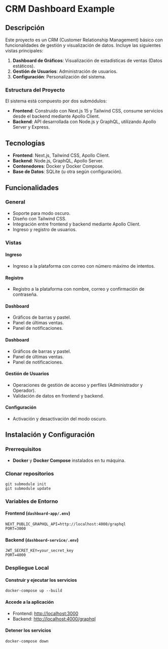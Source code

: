 # CRM Dashboard Example

## Descripción

Este proyecto es un CRM (Customer Relationship Management) básico con funcionalidades de gestión y visualización de datos. Incluye las siguientes vistas principales:

1. **Dashboard de Gráficos**: Visualización de estadísticas de ventas (Datos estáticos).
2. **Gestión de Usuarios**: Administración de usuarios.
3. **Configuración**: Personalización del sistema.

### Estructura del Proyecto
El sistema está compuesto por dos submódulos:
- **Frontend**: Construido con Next.js 15 y Tailwind CSS, consume servicios desde el backend mediante Apollo Client.
- **Backend**: API desarrollada con Node.js y GraphQL, utilizando Apollo Server y Express.

## Tecnologías

- **Frontend**: Next.js, Tailwind CSS, Apollo Client.
- **Backend**: Node.js, GraphQL, Apollo Server.
- **Contenedores**: Docker y Docker Compose.
- **Base de Datos**: SQLite (u otra según configuración).

## Funcionalidades

### General
- Soporte para modo oscuro.
- Diseño con Tailwind CSS.
- Integración entre frontend y backend mediante Apollo Client.
- Ingreso y registro de usuarios.
  
### Vistas

#### Ingreso
- Ingreso a la plataforma con correo con número máximo de intentos.

#### Registro
- Registro a la plataforma con nombre, correo y confirmación de contraseña.
    
#### Dashboard
- Gráficos de barras y pastel.
- Panel de últimas ventas.
- Panel de notificaciones.

#### Dashboard
- Gráficos de barras y pastel.
- Panel de últimas ventas.
- Panel de notificaciones.

#### Gestión de Usuarios
- Operaciones de gestión de acceso y perfiles (Administrador y Operador).
- Validación de datos en frontend y backend.

#### Configuración
- Activación y desactivación del modo oscuro.

## Instalación y Configuración

### Prerrequisitos
- **Docker** y **Docker Compose** instalados en tu máquina.

### Clonar repositorios
```
git submodule init
git submodule update
```
### Variables de Entorno
#### Frontend (`dashboard-app/.env`)
```env
NEXT_PUBLIC_GRAPHQL_API=http://localhost:4000/graphql
PORT=3000
```
#### Backend (`dashboard-service/.env`)
```env
JWT_SECRET_KEY=your_secret_key
PORT=4000
```
### Despliegue Local
#### Construir y ejecutar los servicios
```
docker-compose up --build
```

#### Accede a la aplicación
- Frontend: [http://localhost:3000](http://localhost:3000)
- Backend: [http://localhost:4000/graphql](http://localhost:4000/graphql)

#### Detener los servicios
```
docker-compose down
```


